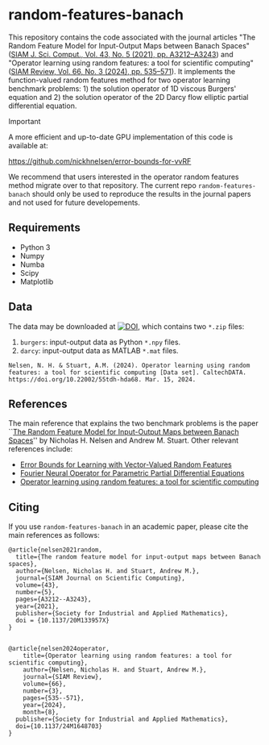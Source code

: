# random-features-banach
This repository contains the code associated with the journal articles "The Random Feature Model for Input-Output Maps between Banach Spaces" ([SIAM J. Sci. Comput., Vol. 43, No. 5 (2021), pp. A3212–A3243](https://doi.org/10.1137/20M133957X)) and "Operator learning using random features: a tool for scientific computing" ([SIAM Review, Vol. 66, No. 3 (2024), pp. 535–571](https://doi.org/10.1137/24M1648703)). It implements the function-valued random features method for two operator learning benchmark problems: 1) the solution operator of 1D viscous Burgers' equation and 2) the solution operator of the 2D Darcy flow elliptic partial differential equation.

> [!IMPORTANT]  
> A more efficient and up-to-date GPU implementation of this code is available at:
> 
> https://github.com/nickhnelsen/error-bounds-for-vvRF
> 
> We recommend that users interested in the operator random features method migrate over to that repository. The current repo `random-features-banach` should only be used to reproduce the results in the journal papers and not used for future developements.

## Requirements
* Python 3
* Numpy
* Numba
* Scipy
* Matplotlib

## Data
The data may be downloaded at [![DOI](https://data.caltech.edu/badge/DOI/10.22002/55tdh-hda68.svg)](https://doi.org/10.22002/55tdh-hda68), which contains two `*.zip` files:
1. `burgers`: input-output data as Python `*.npy` files.
2. `darcy`: input-output data as MATLAB `*.mat` files.

```
Nelsen, N. H. & Stuart, A.M. (2024). Operator learning using random features: a tool for scientific computing [Data set]. CaltechDATA. https://doi.org/10.22002/55tdh-hda68. Mar. 15, 2024.
```

## References
The main reference that explains the two benchmark problems is the paper ``[The Random Feature Model for Input-Output Maps between Banach Spaces](https://arxiv.org/abs/2005.10224)'' by Nicholas H. Nelsen and Andrew M. Stuart. Other relevant references include:
- [Error Bounds for Learning with Vector-Valued Random Features](https://arxiv.org/abs/2305.17170)
- [Fourier Neural Operator for Parametric Partial Differential Equations](https://arxiv.org/abs/2010.08895)
- [Operator learning using random features: a tool for scientific computing](https://doi.org/10.1137/24M1648703)

## Citing
If you use `random-features-banach` in an academic paper, please cite the main references as follows:
```
@article{nelsen2021random,
  title={The random feature model for input-output maps between Banach spaces},
  author={Nelsen, Nicholas H. and Stuart, Andrew M.},
  journal={SIAM Journal on Scientific Computing},
  volume={43},
  number={5},
  pages={A3212--A3243},
  year={2021},
  publisher={Society for Industrial and Applied Mathematics},
  doi = {10.1137/20M133957X}
}


@article{nelsen2024operator,
	title={Operator learning using random features: a tool for scientific computing},
	author={Nelsen, Nicholas H. and Stuart, Andrew M.},
	journal={SIAM Review},
	volume={66},
	number={3},
	pages={535--571},
	year={2024},
	month={8},
  publisher={Society for Industrial and Applied Mathematics},
  doi={10.1137/24M1648703}
}
```
